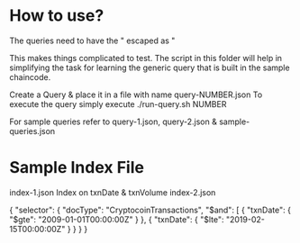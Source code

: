 How to use?
===========
The queries need to have the " escaped as \"

This makes things complicated to test. The script in this folder will help in simplifying the task for learning the generic query that is built in the sample chaincode.

Create a Query & place it in a file with name      query-NUMBER.json
To execute the query simply execute                ./run-query.sh   NUMBER

For sample queries refer to query-1.json, query-2.json & sample-queries.json

Sample Index File
=================
index-1.json        Index on txnDate & txnVolume
index-2.json        


{
		"selector": {
		   "docType": "CryptocoinTransactions",
		   "$and": [
			  {
				 "txnDate": {
					"$gte": "2009-01-01T00:00:00Z"
                 }
              },
              {
				 "txnDate": {
					"$lte": "2019-02-15T00:00:00Z"
                 }
              }
        }
}